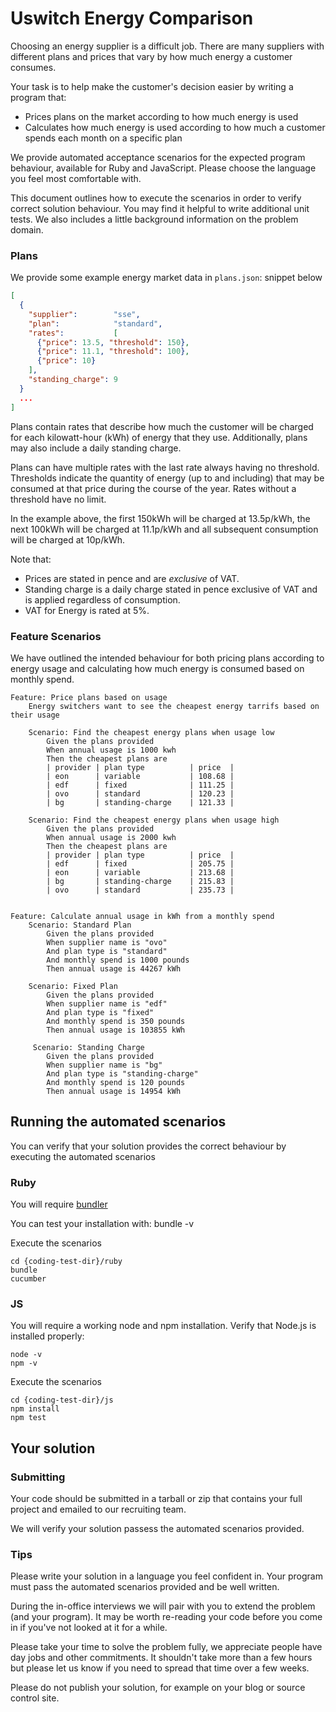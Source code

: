 # Uswitch Energy Comparison

Choosing an energy supplier is a difficult job. There are many suppliers with
different plans and prices that vary by how much energy a customer consumes.

Your task is to help make the customer's decision easier by writing a program that:

* Prices plans on the market according to how much energy is used
* Calculates how much energy is used according to how much a customer spends each month on a specific plan

We provide automated acceptance scenarios for the expected program behaviour, available for Ruby and JavaScript. Please choose the language you feel most comfortable with.

This document outlines how to execute the scenarios in order to verify correct solution behaviour. You may find it helpful to write additional unit tests. We also includes a little background information on the problem domain.


### Plans

We provide some example energy market data in `plans.json`: snippet below

```json
[
  {
    "supplier":        "sse",
    "plan":            "standard",
    "rates":           [
      {"price": 13.5, "threshold": 150},
      {"price": 11.1, "threshold": 100},
      {"price": 10}
    ],
    "standing_charge": 9
  }
  ...
]
```

Plans contain rates that describe how much the customer will be charged for each kilowatt-hour (kWh) of energy that they use. Additionally, plans may also include a daily standing charge.

Plans can have multiple rates with the last rate always having no threshold. 
Thresholds indicate the quantity of energy (up to and including) that may be consumed at that price during the course of the year. Rates without a threshold have no limit.

In the example above, the first 150kWh will be charged at 13.5p/kWh, the next 100kWh
will be charged at 11.1p/kWh and all subsequent consumption will be charged at 10p/kWh.

Note that:

* Prices are stated in pence and are _exclusive_ of VAT.
* Standing charge is a daily charge stated in pence exclusive of VAT and is applied regardless of consumption.
* VAT for Energy is rated at 5%.

### Feature Scenarios

We have outlined the intended behaviour for both pricing plans according to energy usage and calculating how much energy is consumed based on monthly spend. 

```
Feature: Price plans based on usage
    Energy switchers want to see the cheapest energy tarrifs based on their usage

    Scenario: Find the cheapest energy plans when usage low
        Given the plans provided
        When annual usage is 1000 kwh
        Then the cheapest plans are
        | provider | plan type          | price  |
        | eon      | variable           | 108.68 |
        | edf      | fixed              | 111.25 |
        | ovo      | standard           | 120.23 |
        | bg       | standing-charge    | 121.33 |

    Scenario: Find the cheapest energy plans when usage high
        Given the plans provided
        When annual usage is 2000 kwh
        Then the cheapest plans are
        | provider | plan type          | price  |
        | edf      | fixed              | 205.75 |
        | eon      | variable           | 213.68 |
        | bg       | standing-charge    | 215.83 |
        | ovo      | standard           | 235.73 |


Feature: Calculate annual usage in kWh from a monthly spend
    Scenario: Standard Plan
        Given the plans provided
        When supplier name is "ovo"
        And plan type is "standard"
        And monthly spend is 1000 pounds
        Then annual usage is 44267 kWh
    
    Scenario: Fixed Plan
        Given the plans provided
        When supplier name is "edf"
        And plan type is "fixed"
        And monthly spend is 350 pounds
        Then annual usage is 103855 kWh

     Scenario: Standing Charge
        Given the plans provided
        When supplier name is "bg"
        And plan type is "standing-charge"
        And monthly spend is 120 pounds
        Then annual usage is 14954 kWh
```

## Running the automated scenarios

You can verify that your solution provides the correct behaviour by executing the automated scenarios 

### Ruby

You will require [bundler](https://bundler.io)

You can test your installation with: bundle -v 

Execute the scenarios 

```
cd {coding-test-dir}/ruby
bundle
cucumber

```

### JS

You will require a working node and npm installation. Verify that Node.js is installed properly:

```
node -v
npm -v

```

Execute the scenarios 

```
cd {coding-test-dir}/js
npm install
npm test

```

## Your solution

### Submitting

Your code should be submitted in a tarball or zip that contains your full project and emailed to our recruiting team.

We will verify your solution passess the automated scenarios provided.

### Tips

Please write your solution in a language you feel confident in. Your program must pass the automated scenarios provided and be well written.

During the in-office interviews we will pair with you to extend the problem (and your program). It
may be worth re-reading your code before you come in if you've not looked at it for a while.

Please take your time to solve the problem fully, we appreciate people have day jobs and other
commitments. It shouldn't take more than a few hours but please let us know if you need to spread
that time over a few weeks.

Please do not publish your solution, for example on your blog or source control site.
